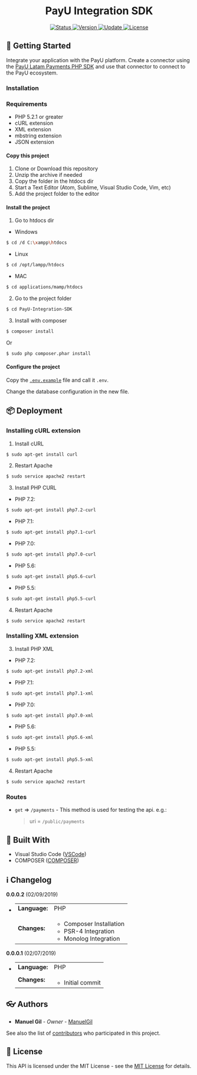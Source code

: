 <div align="center">
	<h1> PayU Integration SDK </h1>
</div>

<div align="center">
	<a href="#changelog">
		<img src="https://img.shields.io/badge/stability-stable-green.svg" alt="Status">
	</a>
	<a href="#changelog">
		<img src="https://img.shields.io/badge/release-v0.0.0.2-blue.svg" alt="Version">
	</a>
	<a href="#changelog">
		<img src="https://img.shields.io/badge/update-february-yellowgreen.svg" alt="Update">
	</a>
	<a href="#license">
		<img src="https://img.shields.io/badge/license-MS--PL%20License-green.svg" alt="License">
	</a>
</div>

<a name="started"></a>
## :traffic_light: Getting Started

Integrate your application with the PayU platform. Create a connector using the
 [PayU Latam Payments PHP SDK](https://github.com/developers-payu-latam/payu-latam-php-payments-sdk)
 and use that connector to connect to the PayU ecosystem.

<a name="installation"></a>
### Installation

<a name="requirements"></a>
### Requirements

  * PHP 5.2.1 or greater
  * cURL extension
  * XML extension
  * mbstring extension
  * JSON extension

#### Copy this project

  1. Clone or Download this repository
  2. Unzip the archive if needed
  3. Copy the folder in the htdocs dir
  4. Start a Text Editor (Atom, Sublime, Visual Studio Code, Vim, etc)
  5. Add the project folder to the editor

#### Install the project

  1. Go to htdocs dir

  * Windows

```bash
$ cd /d C:\xampp\htdocs
```

  * Linux

```bash
$ cd /opt/lampp/htdocs
```

  * MAC

```bash
$ cd applications/mamp/htdocs
```

  2. Go to the project folder

```bash
$ cd PayU-Integration-SDK
```

  3. Install with composer

```bash
$ composer install
```

  Or

```bash
$ sudo php composer.phar install
```

#### Configure the project

  Copy the [`.env.example`](https://github.com/ManuelGil/PayU-Integration-SDK/blob/master/.env.example)
 file and call it `.env`.

  Change the database configuration in the new file.

<a name="deployment"></a>
## :package: Deployment

### Installing cURL extension

  1. Install cURL

```bash
$ sudo apt-get install curl
```

  2. Restart Apache

```bash
$ sudo service apache2 restart
```

  3. Install PHP CURL

  * PHP 7.2:

```bash
$ sudo apt-get install php7.2-curl
```

  * PHP 7.1:

```bash
$ sudo apt-get install php7.1-curl
```

  * PHP 7.0:

```bash
$ sudo apt-get install php7.0-curl
```

  * PHP 5.6:

```bash
$ sudo apt-get install php5.6-curl
```

  * PHP 5.5:

```bash
$ sudo apt-get install php5.5-curl
```

  4. Restart Apache

```bash
$ sudo service apache2 restart
```

### Installing XML extension

  3. Install PHP XML

  * PHP 7.2:

```bash
$ sudo apt-get install php7.2-xml
```

  * PHP 7.1:

```bash
$ sudo apt-get install php7.1-xml
```

  * PHP 7.0:

```bash
$ sudo apt-get install php7.0-xml
```

  * PHP 5.6:

```bash
$ sudo apt-get install php5.6-xml
```

  * PHP 5.5:

```bash
$ sudo apt-get install php5.5-xml
```

  4. Restart Apache

```bash
$ sudo service apache2 restart
```

### Routes

  * `get` => `/payments` - This method is used for testing the api. e.g.:

    > uri = `/public/payments`

<a name="built"></a>
## :wrench: Built With

  * Visual Studio Code ([VSCode](https://code.visualstudio.com/))
  * COMPOSER ([COMPOSER](https://getcomposer.org/))

<a name="changelog"></a>
## :information_source: Changelog

**0.0.0.2** (02/09/2019)

  * <table border="0" cellpadding="4">
		<tr>
			<td>
				<strong>Language:</strong>
			</td>
			<td>
				PHP
			</td>
		</tr>
		<tr>
			<td>
				<strong>Changes:</strong>
			</td>
			<td>
				<ul>
					<li>
						Composer Installation
					</li>
					<li>
						PSR-4 Integration
					</li>
					<li>
						Monolog Integration
					</li>
				</ul>
			</td>
		</tr>
	</table>

**0.0.0.1** (02/07/2019)

  * <table border="0" cellpadding="4">
		<tr>
			<td>
				<strong>Language:</strong>
			</td>
			<td>
				PHP
			</td>
		</tr>
		<tr>
			<td>
				<strong>Changes:</strong>
			</td>
			<td>
				<ul>
					<li>
						Initial commit
					</li>
				</ul>
			</td>
		</tr>
	</table>

<a name="authors"></a>
## :eyeglasses: Authors

  * **Manuel Gil** - *Owner* - [ManuelGil](https://github.com/ManuelGil) 

See also the list of [contributors](https://github.com/ManuelGil/PayU-Integration-SDK/contributors)
 who participated in this project.

<a name="license"></a>
## :memo: License

This API is licensed under the MIT License - see the
 [MIT License](https://opensource.org/licenses/MIT) for details.